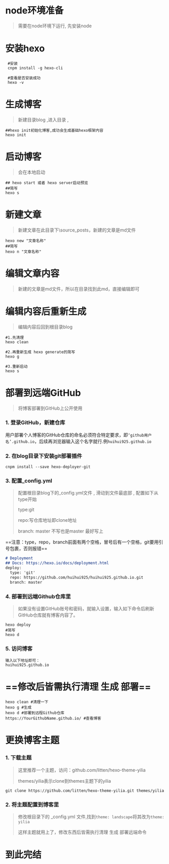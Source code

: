 # node环境准备

> 需要在node环境下运行, 先安装node

# 安装hexo

```shell
 #安装
 cnpm install -g hexo-cli
 
 #查看是否安装成功
 hexo -v
```

# 生成博客

> 新建目录blog ,进入目录 ,

```shell
##hexo init初始化博客,成功会生成基础hexo框架内容
hexo init
```

# 启动博客

> 会在本地启动

```shell
## hexo start 或者 hexo server启动预览
##简写
hexo s
```

# 新建文章

> 新建文章在此目录下\source\_posts，新建的文章是md文件

```shell
hexo new "文章名称"
##简写
hexo n "文章名称"
```

# 编辑文章内容

> 新建的文章是md文件，所以在目录找到此md，直接编辑即可

# 编辑内容后重新生成

> 编辑内容后回到根目录blog

```shell
#1.先清理
hexo clean

#2.再重新生成 hexo generate的简写
hexo g 

#3.重新启动
hexo s
```

# 部署到远端GitHub

> 将博客部署到GitHub上公开使用

### 1. 登录GitHub，新建仓库

​	用户部署个人博客的GitHub仓库的命名必须符合特定要求，即`‘github用户名’.github.io`，后续再浏览器输入这个名字就行.例`huihui925.github.io`

### 2. 在blog目录下安装git部署插件

```shell
cnpm install --save hexo-deployer-git 
```

### 3. 配置_config.yml

> 配置根目录blog下的_config.yml文件 , 滑动到文件最底部 , 配置如下从type开始
>
> type:git
>
> repo:写仓库地址即clone地址
>
> branch: master 不写也是master 最好写上

==注意：type，repo，branch前面有两个空格，冒号后有一个空格，git要用引号包裹，否则报错==

```markdown
# Deployment
## Docs: https://hexo.io/docs/deployment.html
deploy:
  type: 'git'
  repo: https://github.com/huihui925/huihui925.github.io.git
  branch: master
```

### 4. 部署到远端Github仓库里

> 如果没有设置GitHub账号和密码，就输入设置，输入如下命令后刷新GitHub仓库就有博客内容了。

```shell
hexo deploy
#简写 
hexo d
```

### 5. 访问博客

```
输入以下地址即可：
huihui925.github.io
```

# ==修改后皆需执行清理 生成 部署==

```
hexo clean #清理一下
hexo g #生成
hexo d #部署到远程Github仓库
https://YourGithubName.github.io/ #查看博客
```

# 更换博客主题

### 1. 下载主题

> 这里推荐一个主题，访问：github.com/litten/hexo-theme-yilia
>
> themes/yilia表示clone到themes主题下的yilia

```shell
git clone https://github.com/litten/hexo-theme-yilia.git themes/yilia
```

### 2. 将主题配置到博客里

> 修改根目录下的 _config.yml 文件,找到`theme: landscape`将其改为`theme: yilia`
>
> 这样主题就用上了，修改东西后皆需执行清理 生成 部署远端命令

# 到此完结